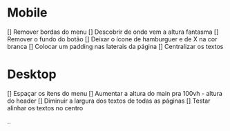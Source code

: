 # Mobile
[] Remover bordas do menu
[] Descobrir de onde vem a altura fantasma
[] Remover o fundo do botão
[] Deixar o ícone de hamburguer e de X na cor branca
[] Colocar um padding nas laterais da página
[] Centralizar os textos

# Desktop
[] Espaçar os itens do menu
[] Aumentar a altura do main pra 100vh - altura do header
[] Diminuir a largura dos textos de todas as páginas
[] Testar alinhar os textos no centro


..